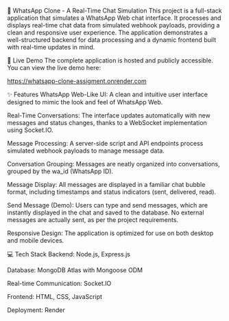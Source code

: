 📱 WhatsApp Clone - A Real-Time Chat Simulation
This project is a full-stack application that simulates a WhatsApp Web chat interface. It processes and displays real-time chat data from simulated webhook payloads, providing a clean and responsive user experience. The application demonstrates a well-structured backend for data processing and a dynamic frontend built with real-time updates in mind.

🚀 Live Demo
The complete application is hosted and publicly accessible. You can view the live demo here:

https://whatsapp-clone-assigment.onrender.com

✨ Features
WhatsApp Web-Like UI: A clean and intuitive user interface designed to mimic the look and feel of WhatsApp Web.

Real-Time Conversations: The interface updates automatically with new messages and status changes, thanks to a WebSocket implementation using Socket.IO.

Message Processing: A server-side script and API endpoints process simulated webhook payloads to manage message data.

Conversation Grouping: Messages are neatly organized into conversations, grouped by the wa_id (WhatsApp ID).

Message Display: All messages are displayed in a familiar chat bubble format, including timestamps and status indicators (sent, delivered, read).

Send Message (Demo): Users can type and send messages, which are instantly displayed in the chat and saved to the database. No external messages are actually sent, as per the project requirements.

Responsive Design: The application is optimized for use on both desktop and mobile devices.

💻 Tech Stack
Backend: Node.js, Express.js

Database: MongoDB Atlas with Mongoose ODM

Real-time Communication: Socket.IO

Frontend: HTML, CSS, JavaScript

Deployment: Render
